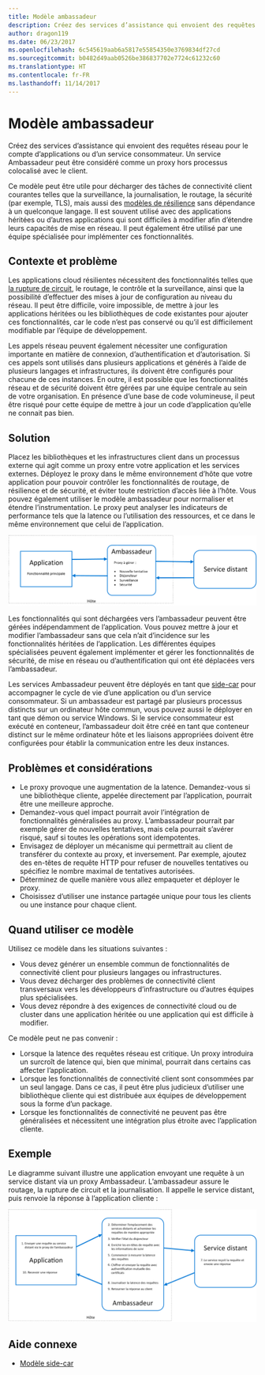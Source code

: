 ```yaml
---
title: Modèle ambassadeur
description: Créez des services d’assistance qui envoient des requêtes réseau pour le compte d’applications ou d’un service consommateur.
author: dragon119
ms.date: 06/23/2017
ms.openlocfilehash: 6c545619aab6a5817e55854350e3769834df27cd
ms.sourcegitcommit: b0482d49aab0526be386837702e7724c61232c60
ms.translationtype: HT
ms.contentlocale: fr-FR
ms.lasthandoff: 11/14/2017
---
```

# <a name="ambassador-pattern"></a>Modèle ambassadeur

Créez des services d’assistance qui envoient des requêtes réseau pour le compte d’applications ou d’un service consommateur. Un service Ambassadeur peut être considéré comme un proxy hors processus colocalisé avec le client.

Ce modèle peut être utile pour décharger des tâches de connectivité client courantes telles que la surveillance, la journalisation, le routage, la sécurité (par exemple, TLS), mais aussi des [modèles de résilience][resiliency-patterns] sans dépendance à un quelconque langage. Il est souvent utilisé avec des applications héritées ou d’autres applications qui sont difficiles à modifier afin d’étendre leurs capacités de mise en réseau. Il peut également être utilisé par une équipe spécialisée pour implémenter ces fonctionnalités.

## <a name="context-and-problem"></a>Contexte et problème

Les applications cloud résilientes nécessitent des fonctionnalités telles que [la rupture de circuit][circuit-breaker], le routage, le contrôle et la surveillance, ainsi que la possibilité d’effectuer des mises à jour de configuration au niveau du réseau. Il peut être difficile, voire impossible, de mettre à jour les applications héritées ou les bibliothèques de code existantes pour ajouter ces fonctionnalités, car le code n’est pas conservé ou qu’il est difficilement modifiable par l’équipe de développement.

Les appels réseau peuvent également nécessiter une configuration importante en matière de connexion, d’authentification et d’autorisation. Si ces appels sont utilisés dans plusieurs applications et générés à l’aide de plusieurs langages et infrastructures, ils doivent être configurés pour chacune de ces instances. En outre, il est possible que les fonctionnalités réseau et de sécurité doivent être gérées par une équipe centrale au sein de votre organisation. En présence d’une base de code volumineuse, il peut être risqué pour cette équipe de mettre à jour un code d’application qu’elle ne connait pas bien.

## <a name="solution"></a>Solution

Placez les bibliothèques et les infrastructures client dans un processus externe qui agit comme un proxy entre votre application et les services externes. Déployez le proxy dans le même environnement d’hôte que votre application pour pouvoir contrôler les fonctionnalités de routage, de résilience et de sécurité, et éviter toute restriction d’accès liée à l’hôte. Vous pouvez également utiliser le modèle ambassadeur pour normaliser et étendre l’instrumentation. Le proxy peut analyser les indicateurs de performance tels que la latence ou l’utilisation des ressources, et ce dans le même environnement que celui de l’application.

![](./_images/ambassador.png)

Les fonctionnalités qui sont déchargées vers l’ambassadeur peuvent être gérées indépendamment de l’application. Vous pouvez mettre à jour et modifier l’ambassadeur sans que cela n’ait d’incidence sur les fonctionnalités héritées de l’application. Les différentes équipes spécialisées peuvent également implémenter et gérer les fonctionnalités de sécurité, de mise en réseau ou d’authentification qui ont été déplacées vers l’ambassadeur.

Les services Ambassadeur peuvent être déployés en tant que [side-car][sidecar] pour accompagner le cycle de vie d’une application ou d’un service consommateur. Si un ambassadeur est partagé par plusieurs processus distincts sur un ordinateur hôte commun, vous pouvez aussi le déployer en tant que démon ou service Windows. Si le service consommateur est exécuté en conteneur, l’ambassadeur doit être créé en tant que conteneur distinct sur le même ordinateur hôte et les liaisons appropriées doivent être configurées pour établir la communication entre les deux instances.

## <a name="issues-and-considerations"></a>Problèmes et considérations

- Le proxy provoque une augmentation de la latence. Demandez-vous si une bibliothèque cliente, appelée directement par l’application, pourrait être une meilleure approche.
- Demandez-vous quel impact pourrait avoir l’intégration de fonctionnalités généralisées au proxy. L’ambassadeur pourrait par exemple gérer de nouvelles tentatives, mais cela pourrait s’avérer risqué, sauf si toutes les opérations sont idempotentes.
- Envisagez de déployer un mécanisme qui permettrait au client de transférer du contexte au proxy, et inversement. Par exemple, ajoutez des en-têtes de requête HTTP pour refuser de nouvelles tentatives ou spécifiez le nombre maximal de tentatives autorisées.
- Déterminez de quelle manière vous allez empaqueter et déployer le proxy.
- Choisissez d’utiliser une instance partagée unique pour tous les clients ou une instance pour chaque client.

## <a name="when-to-use-this-pattern"></a>Quand utiliser ce modèle

Utilisez ce modèle dans les situations suivantes :

- Vous devez générer un ensemble commun de fonctionnalités de connectivité client pour plusieurs langages ou infrastructures.
- Vous devez décharger des problèmes de connectivité client transversaux vers les développeurs d’infrastructure ou d’autres équipes plus spécialisées.
- Vous devez répondre à des exigences de connectivité cloud ou de cluster dans une application héritée ou une application qui est difficile à modifier.

Ce modèle peut ne pas convenir :

- Lorsque la latence des requêtes réseau est critique. Un proxy introduira un surcroît de latence qui, bien que minimal, pourrait dans certains cas affecter l’application.
- Lorsque les fonctionnalités de connectivité client sont consommées par un seul langage. Dans ce cas, il peut être plus judicieux d’utiliser une bibliothèque cliente qui est distribuée aux équipes de développement sous la forme d’un package.
- Lorsque les fonctionnalités de connectivité ne peuvent pas être généralisées et nécessitent une intégration plus étroite avec l’application cliente.

## <a name="example"></a>Exemple

Le diagramme suivant illustre une application envoyant une requête à un service distant via un proxy Ambassadeur. L’ambassadeur assure le routage, la rupture de circuit et la journalisation. Il appelle le service distant, puis renvoie la réponse à l’application cliente :

![](./_images/ambassador-example.png) 

## <a name="related-guidance"></a>Aide connexe

- [Modèle side-car](./sidecar.md)

<!-- links -->

[circuit-breaker]: ./circuit-breaker.md
[resiliency-patterns]: ./category/resiliency.md
[sidecar]: ./sidecar.md

